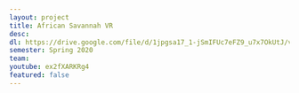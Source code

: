 ```yaml
---
layout: project
title: African Savannah VR
desc: 
dl: https://drive.google.com/file/d/1jpgsa17_1-jSmIFUc7eFZ9_u7x7OkUtJ/view?usp=sharing
semester: Spring 2020
team: 
youtube: ex2fXARKRg4
featured: false
---
```


